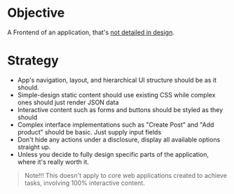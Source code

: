 # Objective
A Frontend of an application, that's <u>not detailed in design</u>.

# Strategy
- App's navigation, layout, and hierarchical UI structure should be as it should.
- Simple-design static content should use existing CSS while complex ones should just render JSON data
- Interactive content such as forms and buttons should be styled as they should
- Complex interface implementations such as "Create Post" and "Add product" should be basic. Just supply input fields
- Don't hide any actions under a disclosure, display all available options straight up.
- Unless you decide to fully design specific parts of the application, where it's really worth it.

> Note!!! This doesn't apply to core web applications created to achieve tasks, involving 100% interactive content.